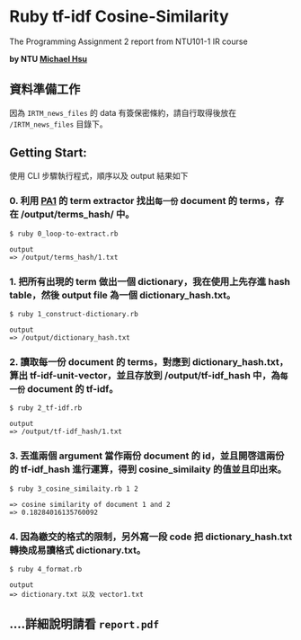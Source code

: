 # Ruby tf-idf Cosine-Similarity
The Programming Assignment 2 report from NTU101-1 IR course

**by NTU [Michael Hsu](http://michaelhsu.tw/ "blog")**

## 資料準備工作

因為 `IRTM_news_files` 的 data 有簽保密條約，請自行取得後放在 `/IRTM_news_files` 目錄下。

## Getting Start: 

使用 CLI 步驟執行程式，順序以及 output 結果如下

### 0. 利用 [PA1](https://github.com/evenchange4/101-1_IR_PA1_extractor) 的 term extractor 找出`每一份` document 的 terms，存在 /output/terms_hash/ 中。

```
$ ruby 0_loop-to-extract.rb

output 
=> /output/terms_hash/1.txt
```

### 1. 把所有出現的 term 做出一個 dictionary，我在使用上先存進 hash table，然後 output file 為一個 dictionary_hash.txt。

```
$ ruby 1_construct-dictionary.rb

output 
=> /output/dictionary_hash.txt
```

### 2. 讀取每一份 document 的 terms，對應到 dictionary_hash.txt，算出 tf-idf-unit-vector，並且存放到 /output/tf-idf_hash 中，為`每一份` document 的 tf-idf。
 
```
$ ruby 2_tf-idf.rb

output
=> /output/tf-idf_hash/1.txt
```


### 3. 丟進兩個 argument 當作兩份 document 的 id，並且開啓這兩份的 tf-idf_hash 進行運算，得到 cosine_similaity 的值並且印出來。

```
$ ruby 3_cosine_similaity.rb 1 2

=> cosine similarity of document 1 and 2
=> 0.18284016135760092
```

### 4. 因為繳交的格式的限制，另外寫一段 code 把 dictionary_hash.txt 轉換成易讀格式 dictionary.txt。

```
$ ruby 4_format.rb

output
=> dictionary.txt 以及 vector1.txt
```

## ....詳細說明請看 `report.pdf`
